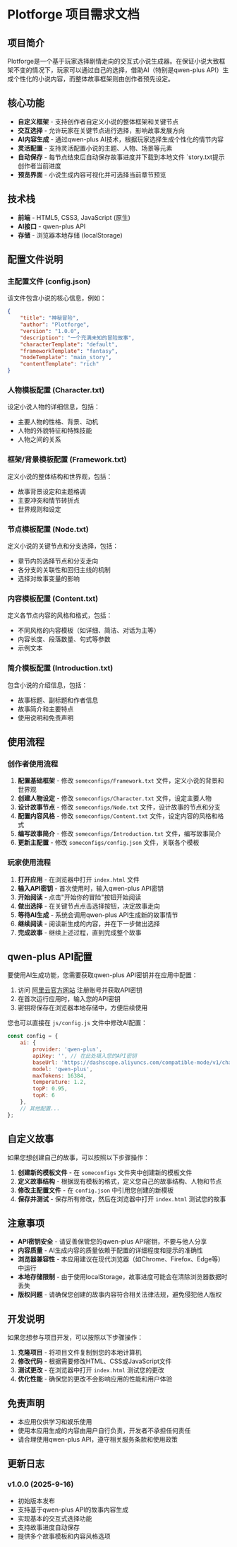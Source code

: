 # Plotforge 项目需求文档

## 项目简介
Plotforge是一个基于玩家选择剧情走向的交互式小说生成器。在保证小说大致框架不变的情况下，玩家可以通过自己的选择，借助AI（特别是qwen-plus API）生成个性化的小说内容，而整体故事框架则由创作者预先设定。

## 核心功能
- **自定义框架** - 支持创作者自定义小说的整体框架和关键节点
- **交互选择** - 允许玩家在关键节点进行选择，影响故事发展方向
- **AI内容生成** - 通过qwen-plus AI技术，根据玩家选择生成个性化的情节内容
- **灵活配置** - 支持灵活配置小说的主题、人物、场景等元素
- **自动保存** - 每节点结束后自动保存故事进度并下载到本地文件 `story.txt提示创作者当前进度
- **预览界面** - 小说生成内容可视化并可选择当前章节预览
## 技术栈
- **前端** - HTML5, CSS3, JavaScript (原生)
- **AI接口** - qwen-plus API
- **存储** - 浏览器本地存储 (localStorage)
## 配置文件说明

### 主配置文件 (config.json)
该文件包含小说的核心信息，例如：
```json
{
    "title": "神秘冒险",
    "author": "Plotforge",
    "version": "1.0.0",
    "description": "一个充满未知的冒险故事",
    "characterTemplate": "default",
    "frameworkTemplate": "fantasy",
    "nodeTemplate": "main_story",
    "contentTemplate": "rich"
}
```

### 人物模板配置 (Character.txt)
设定小说人物的详细信息，包括：
- 主要人物的性格、背景、动机
- 人物的外貌特征和特殊技能
- 人物之间的关系

### 框架/背景模板配置 (Framework.txt)
定义小说的整体结构和世界观，包括：
- 故事背景设定和主题格调
- 主要冲突和情节转折点
- 世界规则和设定

### 节点模板配置 (Node.txt)
定义小说的关键节点和分支选择，包括：
- 章节内的选择节点和分支走向
- 各分支的关联性和回归主线的机制
- 选择对故事变量的影响

### 内容模板配置 (Content.txt)
定义各节点内容的风格和格式，包括：
- 不同风格的内容模板（如详细、简洁、对话为主等）
- 内容长度、段落数量、句式等参数
- 示例文本

### 简介模板配置 (Introduction.txt)
包含小说的介绍信息，包括：
- 故事标题、副标题和作者信息
- 故事简介和主要特点
- 使用说明和免责声明

## 使用流程

### 创作者使用流程
1. **配置基础框架** - 修改 `someconfigs/Framework.txt` 文件，定义小说的背景和世界观
2. **创建人物设定** - 修改 `someconfigs/Character.txt` 文件，设定主要人物
3. **设计故事节点** - 修改 `someconfigs/Node.txt` 文件，设计故事的节点和分支
4. **配置内容风格** - 修改 `someconfigs/Content.txt` 文件，设定内容的风格和格式
5. **编写故事简介** - 修改 `someconfigs/Introduction.txt` 文件，编写故事简介
6. **更新主配置** - 修改 `someconfigs/config.json` 文件，关联各个模板

### 玩家使用流程
1. **打开应用** - 在浏览器中打开 `index.html` 文件
2. **输入API密钥** - 首次使用时，输入qwen-plus API密钥
3. **开始阅读** - 点击"开始你的冒险"按钮开始阅读
4. **做出选择** - 在关键节点点击选择按钮，决定故事走向
5. **等待AI生成** - 系统会调用qwen-plus API生成新的故事情节
6. **继续阅读** - 阅读新生成的内容，并在下一步做出选择
7. **完成故事** - 继续上述过程，直到完成整个故事

## qwen-plus API配置

要使用AI生成功能，您需要获取qwen-plus API密钥并在应用中配置：

1. 访问 [阿里云官方网站](https://bailian.console.aliyun.com/?tab=model#/api-key) 注册账号并获取API密钥
2. 在首次运行应用时，输入您的API密钥
3. 密钥将保存在浏览器本地存储中，方便后续使用

您也可以直接在 `js/config.js` 文件中修改AI配置：
```javascript
const config = {
    ai: {
        provider: 'qwen-plus',
        apiKey: '', // 在此处填入您的API密钥
        baseUrl: 'https://dashscope.aliyuncs.com/compatible-mode/v1/chat/completions',
        model: 'qwen-plus',
        maxTokens: 16384,
        temperature: 1.2,
        topP: 0.95,
        topK: 6
    },
    // 其他配置...
};
```

## 自定义故事

如果您想创建自己的故事，可以按照以下步骤操作：

1. **创建新的模板文件** - 在 `someconfigs` 文件夹中创建新的模板文件
2. **定义故事结构** - 根据现有模板的格式，定义您自己的故事结构、人物和节点
3. **修改主配置文件** - 在 `config.json` 中引用您创建的新模板
4. **保存并测试** - 保存所有修改，然后在浏览器中打开 `index.html` 测试您的故事

## 注意事项

- **API密钥安全** - 请妥善保管您的qwen-plus API密钥，不要与他人分享
- **内容质量** - AI生成内容的质量依赖于配置的详细程度和提示的准确性
- **浏览器兼容性** - 本应用建议在现代浏览器（如Chrome、Firefox、Edge等）中运行
- **本地存储限制** - 由于使用localStorage，故事进度可能会在清除浏览器数据时丢失
- **版权问题** - 请确保您创建的故事内容符合相关法律法规，避免侵犯他人版权

## 开发说明

如果您想参与项目开发，可以按照以下步骤操作：

1. **克隆项目** - 将项目文件复制到您的本地计算机
2. **修改代码** - 根据需要修改HTML、CSS或JavaScript文件
3. **测试更改** - 在浏览器中打开 `index.html` 测试您的更改
4. **优化性能** - 确保您的更改不会影响应用的性能和用户体验

## 免责声明

- 本应用仅供学习和娱乐使用
- 使用本应用生成的内容由用户自行负责，开发者不承担任何责任
- 请合理使用qwen-plus API，遵守相关服务条款和使用政策

## 更新日志

### v1.0.0 (2025-9-16)
- 初始版本发布
- 支持基于qwen-plus API的故事内容生成
- 实现基本的交互式选择功能
- 支持故事进度自动保存
- 提供多个故事模板和内容风格选项